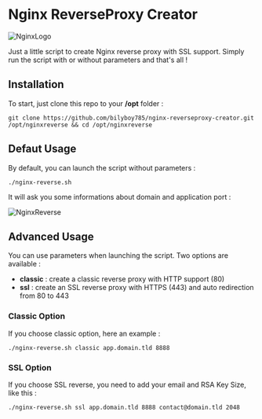 # Nginx ReverseProxy Creator
![NginxLogo](https://www.nginx.com/resources/wiki/_static/img/logo.png)

Just a little script to create Nginx reverse proxy with SSL support. Simply run the script with or without parameters and that's all !

## Installation
To start, just clone this repo to your **/opt** folder :
```
git clone https://github.com/bilyboy785/nginx-reverseproxy-creator.git /opt/nginxreverse && cd /opt/nginxreverse
```

## Defaut Usage
By default, you can launch the script without parameters :
```
./nginx-reverse.sh
```

It will ask you some informations about domain and application port :

![NginxReverse](https://goo.gl/W3NNUf)

## Advanced Usage
You can use parameters when launching the script. Two options are available :
 * **classic** : create a classic reverse proxy with HTTP support (80)
 * **ssl** : create an SSL reverse proxy with HTTPS (443) and auto redirection from 80 to 443
 
### Classic Option
If you choose classic option, here an example :
```
./nginx-reverse.sh classic app.domain.tld 8888
```
 
### SSL Option
If you choose SSL reverse, you need to add your email and RSA Key Size, like this :
```
./nginx-reverse.sh ssl app.domain.tld 8888 contact@domain.tld 2048
```
